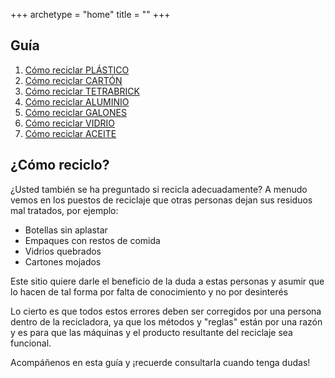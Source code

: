 +++
archetype = "home"
title = ""
+++

## Guía

1. [Cómo reciclar PLÁSTICO](plastico)
2. [Cómo reciclar CARTÓN](carton)
3. [Cómo reciclar TETRABRICK](tetrabrick)
4. [Cómo reciclar ALUMINIO](aluminio)
5. [Cómo reciclar GALONES](galones)
6. [Cómo reciclar VIDRIO](vidrio)
7. [Cómo reciclar ACEITE](aceite)

## ¿Cómo reciclo?

¿Usted también se ha preguntado si recicla adecuadamente? A menudo vemos en los puestos
de reciclaje que otras personas dejan sus residuos mal tratados, por ejemplo:

- Botellas sin aplastar
- Empaques con restos de comida
- Vidrios quebrados
- Cartones mojados

Este sitio quiere darle el beneficio de la duda a estas personas y asumir que lo hacen
de tal forma por falta de conocimiento y no por desinterés

Lo cierto es que todos estos errores deben ser corregidos por una persona dentro de la 
recicladora, ya que los métodos y "reglas" están por una razón y es para que las máquinas
y el producto resultante del reciclaje sea funcional.

Acompáñenos en esta guía y ¡recuerde consultarla cuando tenga dudas!
